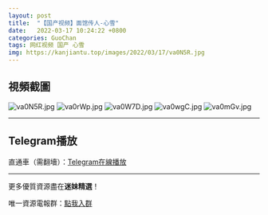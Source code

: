 ```yaml
---
layout: post
title:  "【国产视频】面馆传人-心雪"
date:   2022-03-17 10:24:22 +0800
categories: GuoChan
tags: 网红视频 国产 心雪
img: https://kanjiantu.top/images/2022/03/17/va0N5R.jpg
---
```



## 視頻截圖

![va0N5R.jpg](https://kanjiantu.top/images/2022/03/17/va0N5R.jpg)
![va0rWp.jpg](https://kanjiantu.top/images/2022/03/17/va0rWp.jpg)
![va0W7D.jpg](https://kanjiantu.top/images/2022/03/17/va0W7D.jpg)
![va0wgC.jpg](https://kanjiantu.top/images/2022/03/17/va0wgC.jpg)
![va0mGv.jpg](https://kanjiantu.top/images/2022/03/17/va0mGv.jpg)

* * *
## Telegram播放

直通車（需翻墻）：[Telegram在線播放](https://t.me/mimeijingxuan/103)

* * *
更多優質資源盡在**迷妹精選**！

唯一資源電報群：[點我入群](https://t.me/mimeijingxuan)


